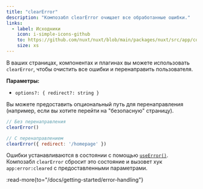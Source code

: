 ```yaml
---
title: "clearError"
description: "Композабл clearError очищает все обработанные ошибки."
links:
  - label: Исходники
    icon: i-simple-icons-github
    to: https://github.com/nuxt/nuxt/blob/main/packages/nuxt/src/app/composables/error.ts
    size: xs
---
```


В ваших страницах, компонентах и плагинах вы можете использовать `clearError`, чтобы очистить все ошибки и перенаправить пользователя.

**Параметры:**

- `options?: { redirect?: string }`

Вы можете предоставить опциональный путь для перенаправления (например, если вы хотите перейти на "безопасную" страницу).

```js
// Без перенаправления
clearError()

// С перенаправлением
clearError({ redirect: '/homepage' })
```

Ошибки устанавливаются в состоянии с помощью [`useError()`](/docs/api/composables/use-error). Композабл `clearError` сбросит это состояние и вызовет хук `app:error:cleared` с предоставленными параметрами.

:read-more{to="/docs/getting-started/error-handling"}
